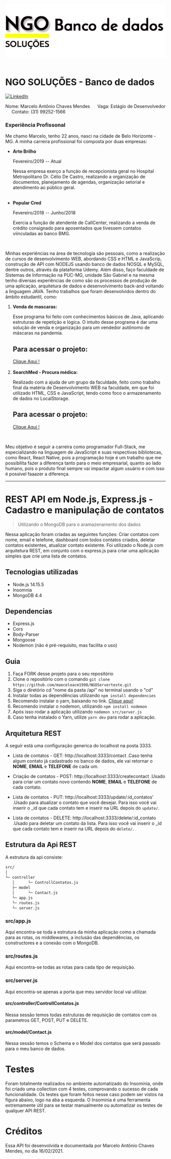 <!-- TÌTULO -->
![](frontand/imagens/logo.png)
<img scr="frontand/imagens/logo.png">  <!-- Imagem -->

<h1>NGO SOLUÇÕES - Banco de dados</h1> 

[![LinkedIn][linkedin-shield]][linkedin-url]

<!-- CABEÇALHO -->
<p> Nome: Marcelo Antônio Chaves Mendes &nbsp;&nbsp;&nbsp;&nbsp; Vaga: Estágio de Desenvolvedor &nbsp;&nbsp;&nbsp;&nbsp; Contato: (31) 99252-1566 </p> 

<!-- Experiência profissional -->
<h3>Experiência Profissonal</h3> 
<p>Me chamo Marcelo, tenho 22 anos, nasci na cidade de Belo Horizonte - MG. A minha carreira profissional 
foi composta por duas empresas:
</p>
<!-- ul - Experiência profissional -->

<ul>
  <li> <strong>Arte Brilho</strong> </li>
  <p>Fevereiro/2019 -- Atual</p>
  
  <p>Nessa empresa exerço a função de recepcionista geral no Hospital Metropolitano Dr. Célio De Castro,
  realizando a organização de documentos, planejamento de agendas, organização setorial e 
  atendimento ao público geral.</p>
  <br>
  <li> <strong>Popular Cred</strong> </li>
  <p>Fevereiro/2018 -- Junho/2018</p>
  
  <p>Exercia a função de atendente de CallCenter, realizando a venda de crédito consignado para aposentados
  que tivessem contatos viinculadas ao banco BMG.
  </p>
</ul>

<br>

<p>
Minhas experiências na área de tecnologia são pessoais, como a realização de cursos de desenvolvimento WEB,
abordando CSS e HTML e JavaScrip, construção de API com NODEJS usando banco de dados NOSQL e MySQL, dentre
outros, através da plataforma Udemy. Além disso, faço faculdade de Sistemas de Informação na PUC-MG, unidade
São Gabriel e na mesma tenho diversas experiências de como são os processos de produção de uma aplicação,
arquitetura de dados e desenvolvimento back-and voltando a linguagem JAVA.
Tenho trabalhos que foram desenvolvidos dentro do âmbito estudantil, como:
  
 <!-- ol - Projetos -->
 <ol>
  <li> <strong>Venda de mascaras:</strong> </li>
  
  <p>Esse programa foi feito com conhecimentos básicos de Java, aplicando estruturas de repetição e lógica. 
  O intuito desse programa é dar uma solução de venda e organização para um vendedor autônomo de máscaras na pandemia.</p>
  
  <h2>Para acessar o projeto:</h2>
  <a href="https://github.com/maeceloacm1998/VendasDeMascaras">Clique Aqui ! </a>
  
  <br>
  <br>
  
  <li> <strong>SearchMed - Procura médica:</strong> </li>
  
  <p>Realizado com a ajuda de um grupo da faculdade, feito como trabalho final da matéria de Desenvolvimento WEB 
  na faculdade, em que foi utilizado HTML, CSS e JavaScript, tendo como foco o armazenamento de dados no LocalStorage.</p>
  
  <h2>Para acessar o projeto:</h2>
  <a href="https://github.com/maeceloacm1998/BuscaMedica">Clique Aqui ! </a>
 
</ol>

<br>
  
Meu objetivo é seguir a carreira como programador Full-Stack, me especializando na linguagem de JavaScript 
e suas respectivas bibliotecas, como React, React Native, pois a programação hoje é um trabalho que me 
possibilita fazer a diferença tanto para o meio empresarial, quanto ao lado humano, pois o produto final 
sempre vai impactar algum usuário e com isso é possível faaazer a diferença.
</p>

<hr> <!-- Linha -->

<!-- Título -->
# REST API em Node.js, Express.js - Cadastro e manipulação de contatos
> Utilizando o MongoDB para o aramazenamento dos dados

<!-- Descrição -->
Nessa aplicação foram criadas as seguintes funções: Criar contatos com nome, email e telefone, dashboard com todos contatos 
criados, deletar contatos existentes, atualizar contato existente. Foi utilizado o Node.js com arquitetura REST, em conjunto 
com o express.js para criar uma aplicação simples que crie uma lista de contatos. 

<!-- Tecnologias utilizadas -->
## Tecnologias utilizadas

- Node.js 14.15.5
- Insomnia
- MongoDB 4.4


<!-- Dependências -->
## Dependencias

- Express.js
- Cors
- Body-Parser
- Mongoose
- Nodemon (não é pré-requisito, mas facilita o uso) 

## Guia

1. Faça FORK desse projeto para o seu repositório 
2. Clone o repositório com o comando `git clone https://github.com/maeceloacm1998/NGOServerteste.git`
3. Siga o diretório cd "nome da pasta /api" no terminal usando o "cd"
4. Instalar todas as dependências utilizando `npm install dependencies`
5. Recomendo instalar o yarn, baixando no link. <a href="https://classic.yarnpkg.com/en/docs/install/#windows-stable"> Clique aqui! <a/>
5. Recomendo instalar o nodemon, utilizando `npm install nodemon`
6. Após isso rodar a aplicação utilizando `nodemon src/server.js`
7. Caso tenha instalado o Yarn, utilize `yarn dev` para rodar a aplicação.
  
## Arquitetura REST
A seguir está uma configuração generica do localhost na posta 3333.

- Lista de contatos - GET: http://localhost:3333/contact
  .Caso tenha algum contato já cadastrado no banco de dados, ele vai retornar o **NOME**, **EMAIL** e **TELEFONE** de cada um.
  
- Criação de contatos - POST: http://localhost:3333/createcontact
  .Usado para criar um contato novo contendo **NOME**, **EMAIL** e **TELEFONE** de cada contato.
  
- Lista de contatos - PUT: http://localhost:3333/update/:id_contatos'
  .Usado para atualizar o contato que você desejar. Para isso você vai inserir o _id que cada contato tem e inserir na URL depois do `update/`.  
  
- Lista de contatos - DELETE: http://localhost:3333/delete/:id_contato
  .Usado para deletar um contato da lista. Para isso você vai inserir o _id que cada contato tem e inserir na URL depois do `delete/`.
  
## Estrutura da Api REST
A estrutura da api consiste:

```
src/
│
└─ controller
   │      └─ ControllContatos.js    
   ├─ model
   │      └─ Contact.js   
   └─ app.js
   └─ routes.js
   └─ server.js
```

### src/app.js

Aqui encontra-se toda a estrutura da minha aplicação como a chamada para as rotas, os middlewares, a inclusão das dependências,
os constructores e a conexão com o MongoDB.

### src/routes.js

Aqui encontra-se todas as rotas para cada tipo de requisição.

### src/server.js

Aqui encontra-se apenas a porta que meu servidor local vai utilizar.

#### src/controller/ControllContatos.js

Nessa sessão temos todas estruturas de requisição de contatos com os parametros GET, POST, PUT e DELETE.

#### src/model/Contact.js

Nessa sessão temos o Schema e o Model dos contatos que será passado para o meu banco de dados.

# Testes
Foram totalmente realizados no ambiente automatizado do Insominia, onde foi criado uma collection com 4 testes, comprovando o sucesso de cada funcionalidade. Os testes que foram feitos nesse caso podem ser vistos na figura abaixo, logo na aba a esquerda. O Insominia é uma ferramenta extremamente útil para se testar manualmente ou automatizar os testes de qualquer API REST.

# Créditos
Essa API foi desenvolvida e documentada por Marcelo Antônio Chaves Mendes, no dia 16/02/2021.




<!-- MARKDOWN LINKS & IMAGES -->
<!-- https://www.markdownguide.org/basic-syntax/#reference-style-links -->
[linkedin-shield]: https://img.shields.io/badge/-LinkedIn-black.svg?style=for-the-badge&logo=linkedin&colorB=555
[linkedin-url]: https://linkedin.com/in/maeceloacm1998
[product-screenshot]: images/screenshot.png

